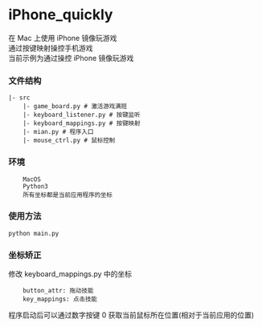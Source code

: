 # iPhone_quickly

在 Mac 上使用 iPhone 镜像玩游戏
<br/>
通过按键映射操控手机游戏
<br/>
当前示例为通过操控 iPhone 镜像玩游戏

### 文件结构
```
|- src
    |- game_board.py # 激活游戏满班
    |- keyboard_listener.py # 按键监听
    |- keyboard_mappings.py # 按键映射
    |- mian.py # 程序入口
    |- mouse_ctrl.py # 鼠标控制
```

### 环境
```
    MacOS
    Python3
    所有坐标都是当前应用程序的坐标
```


### 使用方法
```
python main.py
```

### 坐标矫正
修改 keyboard_mappings.py 中的坐标
```
    button_attr: 拖动技能
    key_mappings: 点击技能
```
程序启动后可以通过数字按键 0 获取当前鼠标所在位置(相对于当前应用的位置)


